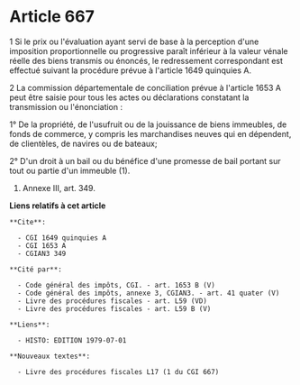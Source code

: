 # Article 667

1  Si le prix ou l'évaluation ayant servi de base à la perception d'une imposition proportionnelle ou progressive paraît
inférieur à la valeur vénale réelle des biens transmis ou énoncés, le redressement correspondant est effectué suivant la
procédure prévue à l'article 1649 quinquies A.

2  La commission départementale de conciliation prévue à l'article 1653 A peut être saisie pour tous les actes ou
déclarations constatant la transmission ou l'énonciation :

1° De la propriété, de l'usufruit ou de la jouissance de biens immeubles, de fonds de commerce, y compris les marchandises
neuves qui en dépendent, de clientèles, de navires ou de bateaux;

2° D'un droit à un bail ou du bénéfice d'une promesse de bail portant sur tout ou partie d'un immeuble (1).

1)  Annexe III, art. 349.

**Liens relatifs à cet article**

	**Cite**:

	  - CGI 1649 quinquies A
	  - CGI 1653 A
	  - CGIAN3 349

	**Cité par**:

	  - Code général des impôts, CGI. - art. 1653 B (V)
	  - Code général des impôts, annexe 3, CGIAN3. - art. 41 quater (V)
	  - Livre des procédures fiscales - art. L59 (VD)
	  - Livre des procédures fiscales - art. L59 B (V)

	**Liens**:

	  - HISTO: EDITION 1979-07-01

	**Nouveaux textes**:

	  - Livre des procédures fiscales L17 (1 du CGI 667)
